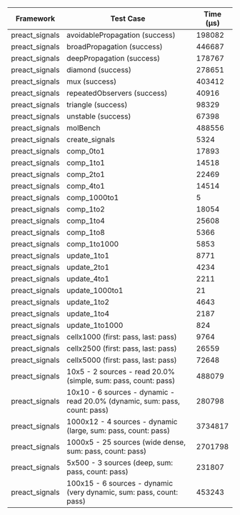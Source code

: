 | Framework | Test Case | Time (μs) |
| --- | --- | --- |
| preact_signals | avoidablePropagation (success) | 198082 |
| preact_signals | broadPropagation (success) | 446687 |
| preact_signals | deepPropagation (success) | 178767 |
| preact_signals | diamond (success) | 278651 |
| preact_signals | mux (success) | 403412 |
| preact_signals | repeatedObservers (success) | 40916 |
| preact_signals | triangle (success) | 98329 |
| preact_signals | unstable (success) | 67398 |
| preact_signals | molBench | 488556 |
| preact_signals | create_signals | 5324 |
| preact_signals | comp_0to1 | 17893 |
| preact_signals | comp_1to1 | 14518 |
| preact_signals | comp_2to1 | 22469 |
| preact_signals | comp_4to1 | 14514 |
| preact_signals | comp_1000to1 | 5 |
| preact_signals | comp_1to2 | 18054 |
| preact_signals | comp_1to4 | 25608 |
| preact_signals | comp_1to8 | 5366 |
| preact_signals | comp_1to1000 | 5853 |
| preact_signals | update_1to1 | 8771 |
| preact_signals | update_2to1 | 4234 |
| preact_signals | update_4to1 | 2211 |
| preact_signals | update_1000to1 | 21 |
| preact_signals | update_1to2 | 4643 |
| preact_signals | update_1to4 | 2187 |
| preact_signals | update_1to1000 | 824 |
| preact_signals | cellx1000 (first: pass, last: pass) | 9764 |
| preact_signals | cellx2500 (first: pass, last: pass) | 26559 |
| preact_signals | cellx5000 (first: pass, last: pass) | 72648 |
| preact_signals | 10x5 - 2 sources - read 20.0% (simple, sum: pass, count: pass) | 488079 |
| preact_signals | 10x10 - 6 sources - dynamic - read 20.0% (dynamic, sum: pass, count: pass) | 280798 |
| preact_signals | 1000x12 - 4 sources - dynamic (large, sum: pass, count: pass) | 3734817 |
| preact_signals | 1000x5 - 25 sources (wide dense, sum: pass, count: pass) | 2701798 |
| preact_signals | 5x500 - 3 sources (deep, sum: pass, count: pass) | 231807 |
| preact_signals | 100x15 - 6 sources - dynamic (very dynamic, sum: pass, count: pass) | 453243 |
